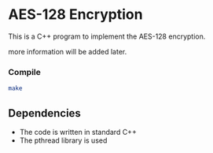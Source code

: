 # AES-128 Encryption 

This is a C++ program to implement the AES-128 encryption.

more information will be added later.

### Compile
```sh
make
```

## Dependencies

+ The code is written in standard C++
+ The pthread library is used
